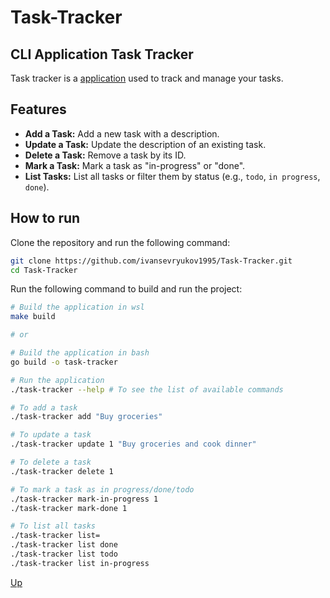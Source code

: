 # Task-Tracker

<a id='anchor'></a>
## CLI Application Task Tracker
Task tracker is a [application](https://roadmap.sh/projects/task-tracker) used to track and manage your tasks.

## Features

- **Add a Task:** Add a new task with a description.
- **Update a Task:** Update the description of an existing task.
- **Delete a Task:** Remove a task by its ID.
- **Mark a Task:** Mark a task as "in-progress" or "done".
- **List Tasks:** List all tasks or filter them by status (e.g., `todo`, `in progress`, `done`).

## How to run

Clone the repository and run the following command:

```bash
git clone https://github.com/ivansevryukov1995/Task-Tracker.git
cd Task-Tracker
```

Run the following command to build and run the project:

```bash
# Build the application in wsl
make build

# or

# Build the application in bash
go build -o task-tracker

# Run the application
./task-tracker --help # To see the list of available commands

# To add a task
./task-tracker add "Buy groceries"

# To update a task
./task-tracker update 1 "Buy groceries and cook dinner"

# To delete a task
./task-tracker delete 1

# To mark a task as in progress/done/todo
./task-tracker mark-in-progress 1
./task-tracker mark-done 1

# To list all tasks
./task-tracker list= 
./task-tracker list done
./task-tracker list todo
./task-tracker list in-progress
```

[Up](#anchor)